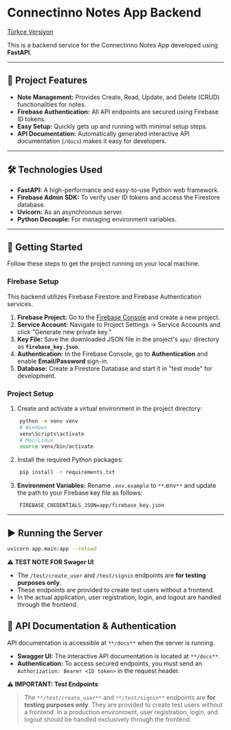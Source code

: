# Connectinno Notes App Backend

[Türkçe Versiyon](README.tr.md)

This is a backend service for the Connectinno Notes App developed using **FastAPI**.

---

## 🚀 Project Features

* **Note Management:** Provides Create, Read, Update, and Delete (CRUD) functionalities for notes.
* **Firebase Authentication:** All API endpoints are secured using Firebase ID tokens.
* **Easy Setup:** Quickly gets up and running with minimal setup steps.
* **API Documentation:** Automatically generated interactive API documentation (`/docs`) makes it easy for developers.

---

## 🛠️ Technologies Used

* **FastAPI:** A high-performance and easy-to-use Python web framework.
* **Firebase Admin SDK:** To verify user ID tokens and access the Firestore database.
* **Uvicorn:** As an asynchronous server.
* **Python Decouple:** For managing environment variables.

---

## 🏁 Getting Started

Follow these steps to get the project running on your local machine.

### Firebase Setup

This backend utilizes Firebase Firestore and Firebase Authentication services.

1.  **Firebase Project:** Go to the [Firebase Console](https://console.firebase.google.com/) and create a new project.
2.  **Service Account:** Navigate to Project Settings → Service Accounts and click "Generate new private key."
3.  **Key File:** Save the downloaded JSON file in the project's `app/` directory as **`firebase_key.json`**.
4.  **Authentication:** In the Firebase Console, go to **Authentication** and enable **Email/Password** sign-in.
5.  **Database:** Create a Firestore Database and start it in "test mode" for development.

### Project Setup

1.  Create and activate a virtual environment in the project directory:
```bash
    python -m venv venv
    # Windows
    venv\Scripts\activate
    # Mac/Linux
    source venv/bin/activate
```
2.  Install the required Python packages:
```bash
    pip install -r requirements.txt
```
3.  **Environment Variables:** Rename `.env.example` to `**`.env`**` and update the path to your Firebase key file as follows:
```
    FIREBASE_CREDENTIALS_JSON=app/firebase_key.json
```

---

## ▶️ Running the Server

```bash
uvicorn app.main:app --reload
```

⚠️ **TEST NOTE FOR Swager UI**

- The `/test/create_user` and `/test/signin` endpoints are **for testing purposes only**.
- These endpoints are provided to create test users without a frontend.
- In the actual application, user registration, login, and logout are handled through the frontend.

## 📄 API Documentation & Authentication

API documentation is accessible at `**/docs**` when the server is running.

* **Swagger UI:** The interactive API documentation is located at `**/docs**`.
* **Authentication:** To access secured endpoints, you must send an `Authorization: Bearer <ID token>` in the request header.

**⚠️ IMPORTANT: Test Endpoints**
>
> The `**/test/create_user**` and `**/test/signin**` endpoints are **for testing purposes only**. They are provided to create test users without a frontend. In a production environment, user registration, login, and logout should be handled exclusively through the frontend.

